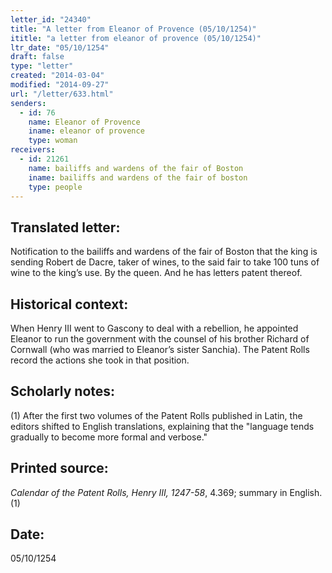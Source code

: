 ```yaml
---
letter_id: "24340"
title: "A letter from Eleanor of Provence (05/10/1254)"
ititle: "a letter from eleanor of provence (05/10/1254)"
ltr_date: "05/10/1254"
draft: false
type: "letter"
created: "2014-03-04"
modified: "2014-09-27"
url: "/letter/633.html"
senders:
  - id: 76
    name: Eleanor of Provence
    iname: eleanor of provence
    type: woman
receivers:
  - id: 21261
    name: bailiffs and wardens of the fair of Boston
    iname: bailiffs and wardens of the fair of boston
    type: people
---
```

<h2> Translated letter:</h2>Notification to the bailiffs and wardens of the fair of Boston that the king is sending Robert de Dacre, taker of wines, to the said fair to take 100 tuns of wine to the king’s use.
By the queen.
And he has letters patent thereof.
<h2 class="mt-4"> Historical context:</h2>When Henry III went to Gascony to deal with a rebellion, he appointed Eleanor to run the government with the counsel of his brother Richard of Cornwall (who was married to Eleanor’s sister Sanchia). The Patent Rolls record the actions she took in that position.
<h2 class="mt-4"> Scholarly notes:</h2>(1) After the first two volumes of the Patent Rolls published in Latin, the editors shifted to English translations, explaining that the "language tends gradually to become more formal and verbose."
<h2 class="mt-4"> Printed source:</h2><p><em>Calendar of the Patent Rolls, Henry III, 1247-58</em>, 4.369; summary in English.(1)</p><h2 class="mt-4"> Date:</h2>05/10/1254